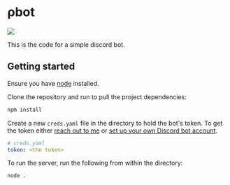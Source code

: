 # ρbot

![](https://codebuild.us-east-2.amazonaws.com/badges?uuid=eyJlbmNyeXB0ZWREYXRhIjoib0I3Znd0WGhPZjV3MkZzNUpBS3pQTFNtbFBoMlBUZmJVT3dGajhxK21KaCtqKzlES2grWjBJV1U5VGQ2Q2Y3V0tRMjkzeVhMYWhQZVdjT2dEMWdudjBZPSIsIml2UGFyYW1ldGVyU3BlYyI6IkxzNnhzcXBoVXRqa1JFMGkiLCJtYXRlcmlhbFNldFNlcmlhbCI6MX0%3D&branch=master)

This is the code for a simple discord bot.

## Getting started

Ensure you have [node](https://nodejs.org/en/download/) installed.

Clone the repository and run to pull the project dependencies:

```bash
npm install
```

Create a new `creds.yaml` file in the directory to hold the bot's token. To get the token either [reach out to me](https://github.com/xpcoffee) or [set up your own Discord bot account](https://discordapp.com/developers/applications).

```yaml
# creds.yaml
token: <the token>
```

To run the server, run the following from within the directory:

```bash
node .
```